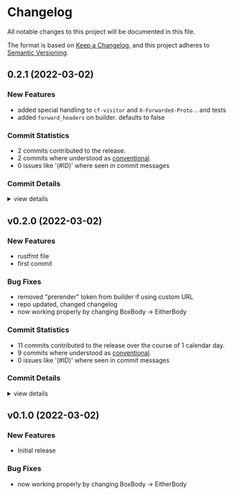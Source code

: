 # Changelog

All notable changes to this project will be documented in this file.

The format is based on [Keep a Changelog](https://keepachangelog.com/en/1.0.0/),
and this project adheres to [Semantic Versioning](https://semver.org/spec/v2.0.0.html).

## 0.2.1 (2022-03-02)

### New Features

 - <csr-id-669d8eb3109438437cdf2c9450d62c8121863ad3/> added special handling to `cf-visitor` and `X-Forwarded-Proto`
   .. and tests
 - <csr-id-47c258c8c8f8daafff11b847595a6ba89dbc9552/> added `forward_headers` on builder. defaults to false

### Commit Statistics

<csr-read-only-do-not-edit/>

 - 2 commits contributed to the release.
 - 2 commits where understood as [conventional](https://www.conventionalcommits.org).
 - 0 issues like '(#ID)' where seen in commit messages

### Commit Details

<csr-read-only-do-not-edit/>

<details><summary>view details</summary>

 * **Uncategorized**
    - added special handling to `cf-visitor` and `X-Forwarded-Proto` ([`669d8eb`](https://github.comgit//saskenuba/actix-prerender/commit/669d8eb3109438437cdf2c9450d62c8121863ad3))
    - added `forward_headers` on builder. defaults to false ([`47c258c`](https://github.comgit//saskenuba/actix-prerender/commit/47c258c8c8f8daafff11b847595a6ba89dbc9552))
</details>

## v0.2.0 (2022-03-02)

### New Features

 - <csr-id-06d36fe6d779584d110214236697f62f6043ad67/> rustfmt file
 - <csr-id-e885d20622751c17db4ef08c56a858fd5501857e/> first commit

### Bug Fixes

 - <csr-id-cdb519c2f7a48f056ac4f77a95c0ea0b776980ce/> removed "prerender" token from builder if using custom URL
 - <csr-id-215a29197af06325c3a96cd0b07d89f6e8edfa9d/> repo updated, changed changelog
 - <csr-id-6882c0705a33b23b1a889560f911fea88d95708e/> now working properly by changing BoxBody -> EitherBody

### Commit Statistics

<csr-read-only-do-not-edit/>

 - 11 commits contributed to the release over the course of 1 calendar day.
 - 9 commits where understood as [conventional](https://www.conventionalcommits.org).
 - 0 issues like '(#ID)' where seen in commit messages

### Commit Details

<csr-read-only-do-not-edit/>

<details><summary>view details</summary>

 * **Uncategorized**
    - Release actix-prerender v0.2.0 ([`6850a8c`](https://github.comgit//saskenuba/actix-prerender/commit/6850a8c73f4d18d3d41fe13d380c5b43c9b38ca4))
    - removed "prerender" token from builder if using custom URL ([`cdb519c`](https://github.comgit//saskenuba/actix-prerender/commit/cdb519c2f7a48f056ac4f77a95c0ea0b776980ce))
    - repo updated, changed changelog ([`215a291`](https://github.comgit//saskenuba/actix-prerender/commit/215a29197af06325c3a96cd0b07d89f6e8edfa9d))
    - Release actix-prerender v0.1.0 ([`deb3d1c`](https://github.comgit//saskenuba/actix-prerender/commit/deb3d1ceb8c368542b7e699a4fda43043046da2e))
    - now working properly by changing BoxBody -> EitherBody ([`6882c07`](https://github.comgit//saskenuba/actix-prerender/commit/6882c0705a33b23b1a889560f911fea88d95708e))
    - refactored into multiple modules, export builders ([`e44643b`](https://github.comgit//saskenuba/actix-prerender/commit/e44643b73340461b9adfb0f45e9f8fd6b37fbde4))
    - more work, improved inner ergonomics, added error types ([`91d35eb`](https://github.comgit//saskenuba/actix-prerender/commit/91d35eb0e76e420b45e12c45d3fa025afa24d63e))
    - rustfmt file ([`06d36fe`](https://github.comgit//saskenuba/actix-prerender/commit/06d36fe6d779584d110214236697f62f6043ad67))
    - added basic skeleton of Service and Transform to ... ([`21d5f54`](https://github.comgit//saskenuba/actix-prerender/commit/21d5f54f13abe310c25207568e517ee099ec0f1f))
    - create ci.yml ([`35ef291`](https://github.comgit//saskenuba/actix-prerender/commit/35ef29199680903e82d5d82849f42ae4df1c1e85))
    - first commit ([`e885d20`](https://github.comgit//saskenuba/actix-prerender/commit/e885d20622751c17db4ef08c56a858fd5501857e))
</details>

## v0.1.0 (2022-03-02)

### New Features

 - Initial release

### Bug Fixes

 - <csr-id-ae353aa4753ffeccc2984db7420a3a2b13ff6201/> now working properly by changing BoxBody -> EitherBody

